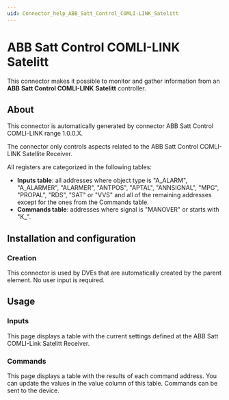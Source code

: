 ```yaml
---
uid: Connector_help_ABB_Satt_Control_COMLI-LINK_Satelitt
---
```


# ABB Satt Control COMLI-LINK Satelitt

This connector makes it possible to monitor and gather information from an **ABB** **Satt Control COMLI-LINK** **Satelitt** controller.

## About

This connector is automatically generated by connector ABB Satt Control COMLI-LINK range 1.0.0.X.

The connector only controls aspects related to the ABB Satt Control COMLI-LINK Satellite Receiver.

All registers are categorized in the following tables:

- **Inputs table**: all addresses where object type is "A_ALARM", "A_ALARMER", "ALARMER", "ANTPOS", "APTAL", "ANNSIGNAL", "MPG", "PROPAL", "RDS", "SAT" or "VVS" and all of the remaining addresses except for the ones from the Commands table.
- **Commands table**: addresses where signal is "MANOVER" or starts with "K\_".

## Installation and configuration

### Creation

This connector is used by DVEs that are automatically created by the parent element. No user input is required.

## Usage

### Inputs

This page displays a table with the current settings defined at the ABB Satt COMLI-Link Satelitt Receiver.

### Commands

This page displays a table with the results of each command address. You can update the values in the value column of this table. Commands can be sent to the device.
